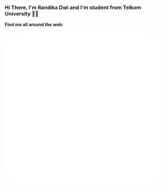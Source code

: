 ### Hi There, I'm Randika Dwi and I'm student from Telkom University 👋🏻

**Find me all around the web:**

<svg
   xmlns="http://www.w3.org/2000/svg"
   aria-label="..." role="img"
   viewBox="0 0 512 512">
   <rect
      width="512" height="512"
      rx="15%"
      fill="#fff"/>
   ...
</svg>
<!--
**randikadwi/randikadwi** is a ✨ _special_ ✨ repository because its `README.md` (this file) appears on your GitHub profile.

<
Here are some ideas to get you started:

- 🔭 I’m currently working on ...
- 🌱 I’m currently learning ...
- 👯 I’m looking to collaborate on ...
- 🤔 I’m looking for help with ...
- 💬 Ask me about ...
- 📫 How to reach me: ...
- 😄 Pronouns: ...
- ⚡ Fun fact: ...
-->
